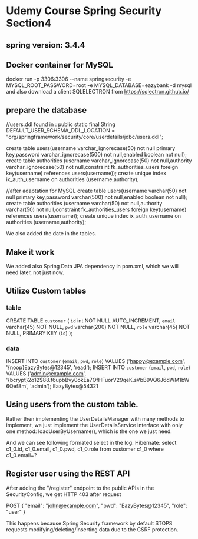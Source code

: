 # Udemy Course Spring Security Section4
## spring version: 3.4.4

## Docker container for MySQL
docker run -p 3306:3306 --name springsecurity -e MYSQL_ROOT_PASSWORD=root -e MYSQL_DATABASE=eazybank -d mysql
and also download a client SQLELECTRON from https://sqlectron.github.io/


## prepare the database
//users.ddl found in :
public static final String DEFAULT_USER_SCHEMA_DDL_LOCATION = "org/springframework/security/core/userdetails/jdbc/users.ddl";

create table users(username varchar_ignorecase(50) not null primary key,password varchar_ignorecase(500) not null,enabled boolean not null);
create table authorities (username varchar_ignorecase(50) not null,authority varchar_ignorecase(50) not null,constraint fk_authorities_users foreign key(username) references users(username));
create unique index ix_auth_username on authorities (username,authority);

//after adaptation for MySQL
create table users(username varchar(50) not null primary key,password varchar(500) not null,enabled boolean not null);
create table authorities (username varchar(50) not null,authority varchar(50) not null,constraint fk_authorities_users foreign key(username) references users(username));
create unique index ix_auth_username on authorities (username,authority);

We also added the date in the tables.


## Make it work
We added also Spring Data JPA dependency in pom.xml, which we will need later, not just now.


## Utilize Custom tables

### table
CREATE TABLE `customer` (
`id` int NOT NULL AUTO_INCREMENT,
`email` varchar(45) NOT NULL,
`pwd` varchar(200) NOT NULL,
`role` varchar(45) NOT NULL,
PRIMARY KEY (`id`)
);

### data
INSERT  INTO `customer` (`email`, `pwd`, `role`) VALUES ('happy@example.com', '{noop}EazyBytes@12345', 'read');
INSERT  INTO `customer` (`email`, `pwd`, `role`) VALUES ('admin@example.com', '{bcrypt}$2a$12$88.f6upbBvy0okEa7OfHFuorV29qeK.sVbB9VQ6J6dWM1bW6Qef8m', 'admin');
EazyBytes@54321


## Using users from the custom table.
Rather then implementing the UserDetailsManager with many methods to implement, 
we just implement the UserDetailsService interface with only one method: loadUserByUsername(), 
which is the one we just need.

And we can see following formated select in the log:
Hibernate:
    select
        c1_0.id,
        c1_0.email,
        c1_0.pwd,
        c1_0.role
    from
        customer c1_0
    where
        c1_0.email=?


## Register user using the REST API
After adding the "/register" endpoint to the public APIs in the SecurityConfig, 
we get HTTP 403 after request

POST
{
    "email": "john@example.com",
    "pwd": "EazyBytes@12345",
    "role": "user"
}

This happens because Spring Security framework by default STOPS requests modifying/deleting/inserting data 
due to the CSRF protection.
